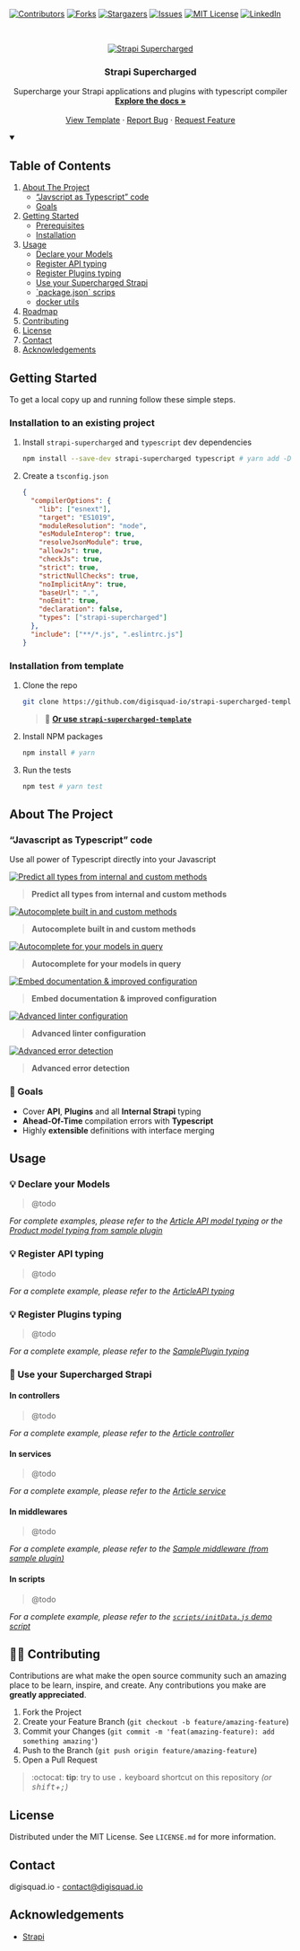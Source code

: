 <!-- PROJECT SHIELDS -->

[![Contributors][contributors-shield]][contributors-url]
[![Forks][forks-shield]][forks-url]
[![Stargazers][stars-shield]][stars-url]
[![Issues][issues-shield]][issues-url]
[![MIT License][license-shield]][license-url]
[![LinkedIn][linkedin-shield]][linkedin-url]

<!-- PROJECT LOGO -->
<br />
<p align="center">
  <a href="https://github.com/digisquad-io/strapi-supercharged">
    <img src="./.github/images/strapi-supercharged.png" alt="Strapi Supercharged" />
  </a>

  <h3 align="center">Strapi Supercharged</h3>

  <p align="center">
    Supercharge your Strapi applications and plugins with typescript compiler
    <br />
    <a href="https://github.com/digisquad-io/strapi-supercharged"><strong>Explore the docs »</strong></a>
    <br />
    <br />
    <a href="https://github.com/digisquad-io/strapi-supercharged-template">View Template</a>
    ·
    <a href="https://github.com/digisquad-io/strapi-supercharged/issues">Report Bug</a>
    ·
    <a href="https://github.com/digisquad-io/strapi-supercharged/issues">Request Feature</a>
  </p>
</p>

<!-- TABLE OF CONTENTS -->
<details open="open">
  <summary><h2>Table of Contents</h2></summary>
  <ol>
    <li>
      <a href="#about-the-project">About The Project</a>
      <ul>
        <li><a href="#javascript-as-typescript-code">“Javscript as Typescript” code</a></li>
        <li><a href="#-goals">Goals</a></li>
      </ul>
    </li>
    <li>
      <a href="#getting-started">Getting Started</a>
      <ul>
        <li><a href="#prerequisites">Prerequisites</a></li>
        <li><a href="#installation">Installation</a></li>
      </ul>
    </li>
    <li>
      <a href="#usage">Usage</a>
      <ul>
        <li><a href="#-declare-your-models">Declare your Models</a></li>
        <li><a href="#-register-api-typing">Register API typing</a></li>
        <li><a href="#-register-plugins-typing">Register Plugins typing</a></li>
        <li><a href="#-use-your-supercharged-strapi">Use your Supercharged Strapi</a></li>
        <li><a href="#-packagejson-scrips">`package.json` scrips</a></li>
        <li><a href="#-docker-utils">docker utils</a></li>
      </ul>
    </li>
    <li><a href="#-roadmap">Roadmap</a></li>
    <li><a href="#%EF%B8%8F-contributing">Contributing</a></li>
    <li><a href="#license">License</a></li>
    <li><a href="#contact">Contact</a></li>
    <li><a href="#acknowledgements">Acknowledgements</a></li>
  </ol>
</details>

<!-- GETTING STARTED -->

## Getting Started

To get a local copy up and running follow these simple steps.

### Installation to an existing project

1. Install `strapi-supercharged` and `typescript` dev dependencies
   ```sh
   npm install --save-dev strapi-supercharged typescript # yarn add -D strapi-supercharged typescript
   ```
2. Create a `tsconfig.json`
   ```json
   {
     "compilerOptions": {
       "lib": ["esnext"],
       "target": "ES1019",
       "moduleResolution": "node",
       "esModuleInterop": true,
       "resolveJsonModule": true,
       "allowJs": true,
       "checkJs": true,
       "strict": true,
       "strictNullChecks": true,
       "noImplicitAny": true,
       "baseUrl": ".",
       "noEmit": true,
       "declaration": false,
       "types": ["strapi-supercharged"]
     },
     "include": ["**/*.js", ".eslintrc.js"]
   }
   ```

### Installation from template

1. Clone the repo
   ```sh
   git clone https://github.com/digisquad-io/strapi-supercharged-template.git
   ```
   > 🚀 **[Or use `strapi-supercharged-template`](https://github.com/digisquad-io/strapi-supercharged-template/generate)**
2. Install NPM packages
   ```sh
   npm install # yarn
   ```
3. Run the tests
   ```sh
   npm test # yarn test
   ```

<!-- ABOUT THE PROJECT -->

## About The Project

### “Javascript as Typescript” code

Use all power of Typescript directly into your Javascript

[![Predict all types from internal and custom methods][preview-api-content]](https://github.com/digisquad-io/strapi-supercharged-template/tree/main/api/article/controllers/article.js "Predict all types from internal and custom methods")

> **Predict all types from internal and custom methods**

[![Autocomplete built in and custom methods][built-in-and-custom-methods]](https://github.com/digisquad-io/strapi-supercharged-template/tree/main/api/article/controllers.d.ts "Autocomplete built in and custom methods")

> **Autocomplete built in and custom methods**

[![Autocomplete for your models in query][query-autocompletion]](https://github.com/digisquad-io/strapi-supercharged-template/tree/main/api/article/controllers.d.ts "Autocomplete for your models in query")

> **Autocomplete for your models in query**

[![Embed documentation & improved configuration][built-in-configuration-documentation]](https://github.com/digisquad-io/strapi-supercharged-template/tree/main/config/middlewares.js "Embed documentation & improved configuration")

> **Embed documentation & improved configuration**

[![Advanced linter configuration][preview-improved-linters]](https://github.com/digisquad-io/strapi-supercharged-template/tree/main/scripts/empty-script.js "Advanced linter configuration")

> **Advanced linter configuration**

[![Advanced error detection][static-error-checking]](https://github.com/digisquad-io/strapi-supercharged-template "Advanced error detection")

> **Advanced error detection**

### 🎯 Goals

- Cover **API**, **Plugins** and all **Internal Strapi** typing
- **Ahead-Of-Time** compilation errors with **Typescript**
- Highly **extensible** definitions with interface merging

<!-- USAGE EXAMPLES -->

## Usage

### 💡 Declare your Models

> @todo

_For complete examples, please refer to the [Article API model typing](https://github.com/digisquad-io/strapi-supercharged-template/tree/main/api/article/models/article.d.ts) or the [Product model typing from sample plugin](https://github.com/digisquad-io/strapi-supercharged-template/tree/main/plugins/sample/models/product.d.ts)_

### 💡 Register API typing

> @todo

_For a complete example, please refer to the [ArticleAPI typing](https://github.com/digisquad-io/strapi-supercharged-template/tree/main/api/article/index.d.ts)_

### 💡 Register Plugins typing

> @todo

_For a complete example, please refer to the [SamplePlugin typing](https://github.com/digisquad-io/strapi-supercharged-template/tree/main/plugins/sample/index.d.ts)_

### 🌠 Use your Supercharged Strapi

#### In controllers

> @todo

_For a complete example, please refer to the [Article controller](https://github.com/digisquad-io/strapi-supercharged-template/tree/main/api/article/controllers/article.js)_

#### In services

> @todo

_For a complete example, please refer to the [Article service](https://github.com/digisquad-io/strapi-supercharged-template/tree/main/api/article/services/article.js)_

#### In middlewares

> @todo

_For a complete example, please refer to the [Sample middleware (from sample plugin)](https://github.com/digisquad-io/tree/main/strapi-supercharged-template/plugins/sample/middlewares/sample.js)_

#### In scripts

> @todo

_For a complete example, please refer to the [`scripts/initData.js` demo script](https://github.com/digisquad-io/strapi-supercharged-template/tree/main/scripts/initData.js)_

<!-- CONTRIBUTING -->

## 🙋‍♂️ Contributing

Contributions are what make the open source community such an amazing place to be learn, inspire, and create. Any contributions you make are **greatly appreciated**.

1. Fork the Project
2. Create your Feature Branch (`git checkout -b feature/amazing-feature`)
3. Commit your Changes (`git commit -m 'feat(amazing-feature): add something amazing'`)
4. Push to the Branch (`git push origin feature/amazing-feature`)
5. Open a Pull Request

> :octocat: **tip**: try to use <kbd>.</kbd> keyboard shortcut on this repository _(or <kbd>shift</kbd>+<kbd>;</kbd>)_

<!-- LICENSE -->

## License

Distributed under the MIT License. See `LICENSE.md` for more information.

<!-- CONTACT -->

## Contact

digisquad.io - contact@digisquad.io

<!-- ACKNOWLEDGEMENTS -->

## Acknowledgements

- [Strapi](https://github.com/strapi/strapi)

<!-- MARKDOWN LINKS & IMAGES -->
<!-- https://www.markdownguide.org/basic-syntax/#reference-style-links -->

[contributors-shield]: https://img.shields.io/github/contributors/digisquad-io/strapi-supercharged.svg?style=for-the-badge
[contributors-url]: https://github.com/digisquad-io/strapi-supercharged/graphs/contributors
[forks-shield]: https://img.shields.io/github/forks/digisquad-io/strapi-supercharged.svg?style=for-the-badge
[forks-url]: https://github.com/digisquad-io/strapi-supercharged/network/members
[stars-shield]: https://img.shields.io/github/stars/digisquad-io/strapi-supercharged.svg?style=for-the-badge
[stars-url]: https://github.com/digisquad-io/strapi-supercharged/stargazers
[issues-shield]: https://img.shields.io/github/issues/digisquad-io/strapi-supercharged.svg?style=for-the-badge
[issues-url]: https://github.com/digisquad-io/strapi-supercharged/issues
[license-shield]: https://img.shields.io/github/license/digisquad-io/strapi-supercharged.svg?style=for-the-badge
[license-url]: https://github.com/digisquad-io/strapi-supercharged/blob/master/LICENSE.txt
[linkedin-shield]: https://img.shields.io/badge/-LinkedIn-black.svg?style=for-the-badge&logo=linkedin&colorB=555
[linkedin-url]: https://linkedin.com/company/digisquad-io
[preview-api-content]: ./.github/images/preview-api-content.png
[preview-improved-linters]: ./.github/images/preview-improved-linters.png
[built-in-and-custom-methods]: ./.github/images/built-in-and-custom-methods.png
[built-in-configuration-documentation]: ./.github/images/built-in-configuration-documentation.png
[query-autocompletion]: ./.github/images/query-autocompletion.png
[static-error-checking]: ./.github/images/static-error-checking.png
